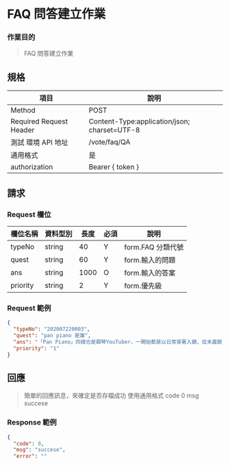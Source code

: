 # FAQ 問答建立作業

### 作業目的

> FAQ 問答建立作業

## 規格

| 項目                    | 說明                                         |
| ----------------------- | -------------------------------------------- |
| Method                  | POST                                         |
| Required Request Header | Content-Type:application/json; charset=UTF-8 |
| 測試 環境 API 地址      | /vote/faq/QA                                 |
| 通用格式                | 是                                           |
| authorization           | Bearer { token }                             |

## 請求

### Request 欄位

| 欄位名稱 | 資料型別 | 長度 | 必須 | 說明              |
| -------- | -------- | ---- | ---- | ----------------- |
| typeNo   | string   | 40   | Y    | form.FAQ 分類代號 |
| quest    | string   | 60   | Y    | form.輸入的問題   |
| ans      | string   | 1000 | O    | form.輸入的答案   |
| priority | string   | 2    | Y    | form.優先級       |

### Request 範例

```json
{
  "typeNo": "202007220003",
  "quest": "pan piano 是誰",
  "ans": "「Pan Piano」同樣也是鋼琴YouTuber，一開始都是以日常穿著入鏡，從未露臉，不過她的好身材經常受到討論，Pan也開始在彈鋼琴時cosplay動漫角色，多套爆乳裝扮讓粉絲看得目不轉睛，追蹤人數直線上升，目前有65.7萬人訂閱頻道",
  "priority": "1"
}
```

## 回應

> 簡單的回應訊息，來確定是否存檔成功
> 使用通用格式 code 0 msg succese

### Response 範例
```json
{
  "code": 0,
  "msg": "succese",
  "error": ""
```